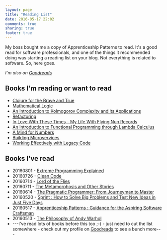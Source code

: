 ```yaml
---
layout: page
title: "Reading List"
date: 2016-05-17 22:02
comments: true
sharing: true
footer: true
---
```

My boss bought me a copy of Apprenticeship Patterns to read. It's a good read for software professionals, and one of the things it recommended doing was starting a reading list on your blog. Not everything is related to software. So, here goes.

_I'm also on [Goodreads](https://www.goodreads.com/user/show/57648038-hamish-rickerby)_

## Books I'm reading or want to read
- [Clojure for the Brave and True](http://www.bookdepository.com/Clojure-for-the-Brave-and-True-Daniel-Higginbotham/9781593275914?a_aid=rickerbh)
- [Mathematical Logic](http://www.bookdepository.com/Mathematical-Logic/9780486425337?a_aid=rickerbh)
- [An Introduction to Kolmogorov Complexity and its Applications](http://www.bookdepository.com/An-Introduction-Kolmogorov-Complexity-and-Its-Applications-Li-Ming-Paul-Vitanyi/9780387339986?ref=grid-view?a_aid=rickerbh)
- [Refactoring](http://www.bookdepository.com/Refactoring/9780201485677?a_aid=rickerbh)
- [In Love With These Times - My Life With Flying Nun Records](http://flyingout.co.nz/collections/featured-and-new/products/roger-shepherd-in-love-with-these-times)
- [An Introduction to Functional Programming through Lambda Calculus](http://www.bookdepository.com/An-Introduction-Functional-Programming-Through-Lambd-Calculus-Greg-Michaelson/9780486478838?a_aid=rickerbh)
- [A Mind for Numbers](http://www.bookdepository.com/Mind-for-Numbers-Barbar-Oakley/9780399165245?a_aid=rickerbh)
- [Building Microservices](https://www.bookdepository.com/Building-Microservices/9781491950357?a_aid=rickerbh)
- [Working Effectively with Legacy Code](https://www.bookdepository.com/Working-Effectively-with-Legacy-Code/9780131177055?a_aid=rickerbh)

## Books I've read
- 20160801 - [Extreme Programming Explained](https://www.bookdepository.com/Extreme-Programming-Explained/9780321278654?a_aid=rickerbh)
- 20160726 - [Clean Code](https://www.bookdepository.com/Clean-Code-Robert-C-Martin/9780132350884?a_aid=rickerbh) 
- 20160714 - [Lord of the Flies](http://www.bookdepository.com/Lord-Flies-William-Golding/9780571056866?a_aid=rickerbh)
- 20160711 - [The Metamorphosis and Other Stories](http://www.bookdepository.com/Metamorphosis-Franz-Kafka/9780486290300?a_aid=rickerbh)
- 20160614 - [The Pragmatic Programmer: From Journeyman to Master](http://www.bookdepository.com/Pragmatic-Programmer-Andrew-Hunt/9780201616224?a_aid=rickerbh)
- 20160520 - [Sprint : How to Solve Big Problems and Test New Ideas in Just Five Days](http://www.bookdepository.com/Sprint/9780593076118?a_aid=rickerbh)
- 20160517 - [Apprenticeship Patterns : Guidance for the Aspiring Software Craftsman](http://www.bookdepository.com/Apprenticeship-Patterns/9780596518387?a_aid=rickerbh)
- 20160513 - [The Philosophy of Andy Warhol](http://www.bookdepository.com/The-Philosophy-of-Andy-Warhol/9780141189109?a_aid=rickerbh)
- ---I've read lots of books before this too ;-) - just need to cut the list somewhere - check out my profile on [Goodreads](https://www.goodreads.com/user/show/57648038-hamish-rickerby) to see a bunch more---

